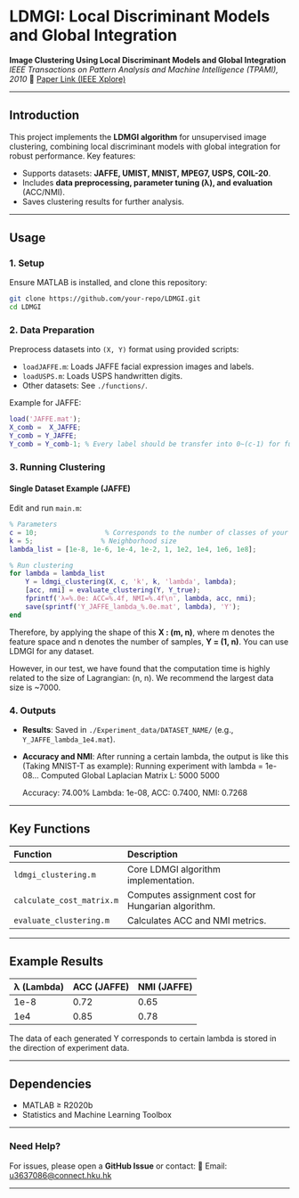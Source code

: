 # **LDMGI: Local Discriminant Models and Global Integration**

**Image Clustering Using Local Discriminant Models and Global Integration**
*IEEE Transactions on Pattern Analysis and Machine Intelligence (TPAMI), 2010*
🔗 [Paper Link (IEEE Xplore)](https://ieeexplore.ieee.org/document/5481703)

------

## **Introduction**

This project implements the **LDMGI algorithm** for unsupervised image clustering, combining local discriminant models with global integration for robust performance. Key features:

- Supports datasets: **JAFFE, UMIST, MNIST, MPEG7, USPS, COIL-20**.
- Includes **data preprocessing, parameter tuning (λ), and evaluation** (ACC/NMI).
- Saves clustering results for further analysis.

------

## **Usage**

### **1. Setup**

Ensure MATLAB is installed, and clone this repository:

```bash
git clone https://github.com/your-repo/LDMGI.git
cd LDMGI
```

### **2. Data Preparation**

Preprocess datasets into `(X, Y)` format using provided scripts:

- `loadJAFFE.m`: Loads JAFFE facial expression images and labels.
- `loadUSPS.m`: Loads USPS handwritten digits.
- Other datasets: See `./functions/`.

Example for JAFFE:

```matlab
load('JAFFE.mat');
X_comb =  X_JAFFE;
Y_comb = Y_JAFFE;
Y_comb = Y_comb-1; % Every label should be transfer into 0~(c-1) for further data processing
```

### **3. Running Clustering**

#### **Single Dataset Example (JAFFE)**

Edit and run `main.m`:

```matlab
% Parameters
c = 10;                 % Corresponds to the number of classes of your dataset
k = 5;                 % Neighborhood size
lambda_list = [1e-8, 1e-6, 1e-4, 1e-2, 1, 1e2, 1e4, 1e6, 1e8];  

% Run clustering
for lambda = lambda_list
    Y = ldmgi_clustering(X, c, 'k', k, 'lambda', lambda);
    [acc, nmi] = evaluate_clustering(Y, Y_true);
    fprintf('λ=%.0e: ACC=%.4f, NMI=%.4f\n', lambda, acc, nmi);
    save(sprintf('Y_JAFFE_lambda_%.0e.mat', lambda), 'Y');
end
```

Therefore, by applying the shape of this **X : (m, n)**, where m denotes the feature space and n denotes the number of samples, **Y = (1, n)**. You can use LDMGI for any dataset.

However, in our test, we have found that the computation time is highly related to the size of Lagrangian: (n, n). We recommend the largest data size is ~7000.    

### **4. Outputs**

- **Results**: Saved in `./Experiment_data/DATASET_NAME/` (e.g., `Y_JAFFE_lambda_1e4.mat`).

- **Accuracy and NMI**: After running a certain lambda, the output is like this (Taking MNIST-T as example): 
  Running experiment with lambda = 1e-08...
  Computed Global Laplacian Matrix L:
          5000        5000

  Accuracy: 74.00%
  Lambda: 1e-08, ACC: 0.7400, NMI: 0.7268

------

## **Key Functions**

| Function                  | Description                                       |
| :------------------------ | :------------------------------------------------ |
| `ldmgi_clustering.m`      | Core LDMGI algorithm implementation.              |
| `calculate_cost_matrix.m` | Computes assignment cost for Hungarian algorithm. |
| `evaluate_clustering.m`   | Calculates ACC and NMI metrics.                   |

------

## **Example Results**

| λ (Lambda) | ACC (JAFFE) | NMI (JAFFE) |
| :--------- | :---------- | :---------- |
| 1e-8       | 0.72        | 0.65        |
| 1e4        | 0.85        | 0.78        |

The data of each generated Y corresponds to certain lambda is stored in the direction of experiment data. 

------

## **Dependencies**

- MATLAB ≥ R2020b
- Statistics and Machine Learning Toolbox

------

### **Need Help?**

For issues, please open a **GitHub Issue** or contact:
📧 Email: [u3637086@connect.hku.hk](https://mailto:your-email@example.com/)

------


